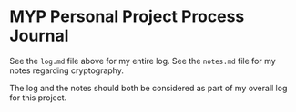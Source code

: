 # MYP Personal Project Process Journal

See the `log.md` file above for my entire log. See the `notes.md` file for
my notes regarding cryptography.

The log and the notes should both be considered as part of my overall log
for this project.
